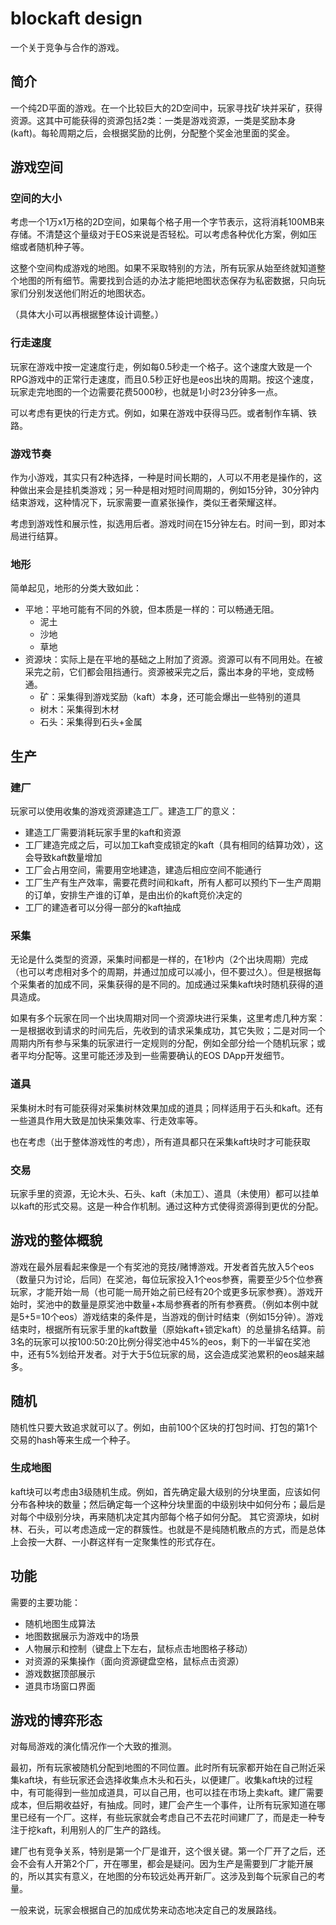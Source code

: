 # blockaft design
一个关于竞争与合作的游戏。



## 简介
一个纯2D平面的游戏。在一个比较巨大的2D空间中，玩家寻找矿块并采矿，获得资源。这其中可能获得的资源包括2类：一类是游戏资源，一类是奖励本身(kaft)。每轮周期之后，会根据奖励的比例，分配整个奖金池里面的奖金。

## 游戏空间

### 空间的大小
考虑一个1万x1万格的2D空间，如果每个格子用一个字节表示，这将消耗100MB来存储。不清楚这个量级对于EOS来说是否轻松。可以考虑各种优化方案，例如压缩或者随机种子等。

这整个空间构成游戏的地图。如果不采取特别的方法，所有玩家从始至终就知道整个地图的所有细节。需要找到合适的办法才能把地图状态保存为私密数据，只向玩家们分别发送他们附近的地图状态。

（具体大小可以再根据整体设计调整。）

### 行走速度
玩家在游戏中按一定速度行走，例如每0.5秒走一个格子。这个速度大致是一个RPG游戏中的正常行走速度，而且0.5秒正好也是eos出块的周期。按这个速度，玩家走完地图的一个边需要花费5000秒，也就是1小时23分钟多一点。

可以考虑有更快的行走方式。例如，如果在游戏中获得马匹。或者制作车辆、铁路。

### 游戏节奏
作为小游戏，其实只有2种选择，一种是时间长期的，人可以不用老是操作的，这种做出来会是挂机类游戏；另一种是相对短时间周期的，例如15分钟，30分钟内结束游戏，这种情况下，玩家需要一直紧张操作，类似王者荣耀这样。

考虑到游戏性和展示性，拟选用后者。游戏时间在15分钟左右。时间一到，即对本局进行结算。

### 地形
简单起见，地形的分类大致如此：
- 平地：平地可能有不同的外貌，但本质是一样的：可以畅通无阻。
    - 泥土
    - 沙地
    - 草地
- 资源块：实际上是在平地的基础之上附加了资源。资源可以有不同用处。在被采完之前，它们都会阻挡通行。资源被采完之后，露出本身的平地，变成畅通。
    - 矿：采集得到游戏奖励（kaft）本身，还可能会爆出一些特别的道具
    - 树木：采集得到木材
    - 石头：采集得到石头+金属

## 生产
### 建厂
玩家可以使用收集的游戏资源建造工厂。建造工厂的意义：
- 建造工厂需要消耗玩家手里的kaft和资源
- 工厂建造完成之后，可以加工kaft变成锁定的kaft（具有相同的结算功效），这会导致kaft数量增加
- 工厂会占用空间，需要用空地建造，建造后相应空间不能通行
- 工厂生产有生产效率，需要花费时间和kaft，所有人都可以预约下一生产周期的订单，安排生产谁的订单，是由出价的kaft竞价决定的
- 工厂的建造者可以分得一部分的kaft抽成

### 采集
无论是什么类型的资源，采集时间都是一样的，在1秒内（2个出块周期）完成（也可以考虑相对多个的周期，并通过加成可以减小，但不要过久）。但是根据每个采集者的加成不同，采集获得的是不同的。加成通过采集kaft块时随机获得的道具造成。

如果有多个玩家在同一个出块周期对同一个资源块进行采集，这里考虑几种方案：一是根据收到请求的时间先后，先收到的请求采集成功，其它失败；二是对同一个周期内所有参与采集的玩家进行一定规则的分配，例如全部分给一个随机玩家；或者平均分配等。这里可能还涉及到一些需要确认的EOS DApp开发细节。

### 道具
采集树木时有可能获得对采集树林效果加成的道具；同样适用于石头和kaft。还有一些道具作用大致是加快采集效率、行走效率等。

也在考虑（出于整体游戏性的考虑），所有道具都只在采集kaft块时才可能获取

### 交易
玩家手里的资源，无论木头、石头、kaft（未加工）、道具（未使用）都可以挂单以kaft的形式交易。这是一种合作机制。通过这种方式使得资源得到更优的分配。

## 游戏的整体概貌
游戏在最外层看起来像是一个有奖池的竞技/赌博游戏。开发者首先放入5个eos（数量只为讨论，后同）在奖池，每位玩家投入1个eos参赛，需要至少5个位参赛玩家，才能开始一局（也可能一局开始之前已经有20个或更多玩家参赛）。游戏开始时，奖池中的数量是原奖池中数量+本局参赛者的所有参赛费。（例如本例中就是5+5=10个eos）游戏结束的条件是，当游戏的倒计时结束（例如15分钟）。游戏结束时，根据所有玩家手里的kaft数量（原始kaft+锁定kaft）的总量排名结算。前3名的玩家可以按100:50:20比例分得奖池中45%的eos，剩下的一半留在奖池中，还有5%划给开发者。对于大于5位玩家的局，这会造成奖池累积的eos越来越多。

## 随机
随机性只要大致追求就可以了。例如，由前100个区块的打包时间、打包的第1个交易的hash等来生成一个种子。
### 生成地图
kaft块可以考虑由3级随机生成。例如，首先确定最大级别的分块里面，应该如何分布各种块的数量；然后确定每一个这种分块里面的中级别块中如何分布；最后是对每个中级别分块，再来随机决定其内部每个格子如何分配。
其它资源块，如树林、石头，可以考虑造成一定的群簇性。也就是不是纯随机散点的方式，而是总体上会按一大群、一小群这样有一定聚集性的形式存在。

## 功能
需要的主要功能：
- 随机地图生成算法
- 地图数据展示为游戏中的场景
- 人物展示和控制（键盘上下左右，鼠标点击地图格子移动）
- 对资源的采集操作（面向资源键盘空格，鼠标点击资源）
- 游戏数据顶部展示
- 道具市场窗口界面

## 游戏的博弈形态
对每局游戏的演化情况作一个大致的推测。

最初，所有玩家被随机分配到地图的不同位置。此时所有玩家都开始在自己附近采集kaft块，有些玩家还会选择收集点木头和石头，以便建厂。收集kaft块的过程中，有可能得到一些加成道具，可以自己用，也可以挂在市场上卖kaft。建厂需要成本，但后期收益好，有抽成。同时，建厂会产生一个事件，让所有玩家知道在哪里已经有一个厂。这样，有些玩家就会考虑自己不去花时间建厂了，而是走一种专注于挖kaft，利用别人的厂生产的路线。

建厂也有竞争关系，特别是第一个厂是谁开，这个很关键。第一个厂开了之后，还会不会有人开第2个厂，开在哪里，都会是疑问。因为生产是需要到厂才能开展的，所以其实有意义，在地图的分布较远处再开新厂。这涉及到每个玩家自己的考量。

一般来说，玩家会根据自己的加成优势来动态地决定自己的发展路线。
